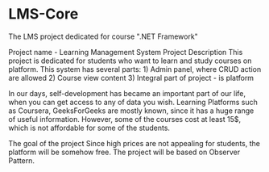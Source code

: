 # LMS-Core
The LMS project dedicated for course ".NET Framework"

Project name - Learning Management System
Project Description
This project is dedicated for students who want to learn and study courses on platform.
This system has several parts:
	1) Admin panel, where CRUD action are allowed
	2) Course view content
	3) Integral part of project - is platform

In our days, self-development has became an important part of our life, when you can get access to any of data you wish.
Learning Platforms such as Coursera, GeeksForGeeks are mostly known, since it has a huge range of useful information.
However, some of the courses cost at least 15$, which is not affordable for some of the students.

The goal of the project
Since high prices are not appealing for students, the platform will be somehow free.
The project will be based on Observer Pattern.
